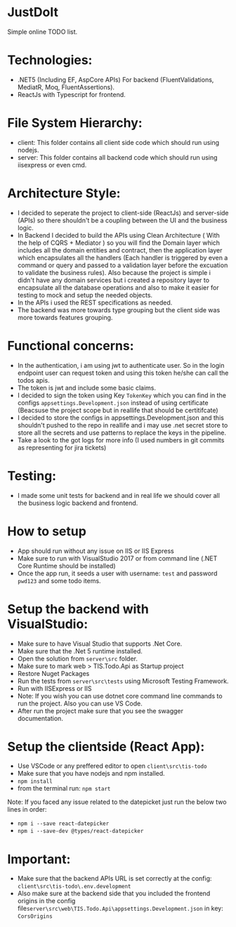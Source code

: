 # JustDoIt
Simple online TODO list.

# Technologies:
- .NET5 (Including EF, AspCore APIs) For backend (FluentValidations, MediatR, Moq, FluentAssertions).
- ReactJs with Typescript for frontend.

# File System Hierarchy:
- client: This folder contains all client side code which should run using nodejs.
- server: This folder contains all backend code which should run using iisexpress or even cmd.


# Architecture Style:
- I decided to seperate the project to client-side (ReactJs) and server-side (APIs) so there shouldn't be a coupling between the UI and the business logic.
- In Backend I decided to build the APIs using Clean Architecture ( With the help of CQRS + Mediator ) so you will find the Domain layer which includes all the domain entities and contract, then the application layer which encapsulates all the handlers (Each handler is triggered by even a command or query and passed to a validation layer before the excuation to validate the business rules). Also because the project is simple i didn't have any domain services but i created a repository layer to encapsulate all the database operations and also to make it easier for testing to mock and setup the needed objects. 
- In the APIs i used the REST specifications as needed.
- The backend was more towards type grouping but the client side was more towards features grouping.

# Functional concerns:
- In the authentication, i am using jwt to authenticate user. So in the login endpoint user can request token and using this token he/she can call the todos apis.
- The token is jwt and include some basic claims.
- I decided to sign the token using Key `TokenKey` which you can find in the configs `appsettings.Development.json` instead of using certificate (Beacsuse the project scope but in reallife that should be certitifcate)
- I decided to store the configs in appsettings.Development.json and this shouldn't pushed to the repo in reallife and i may use .net secret store to store all the secrets and use patterns to replace the keys in the pipeline.
- Take a look to the got logs for more info (I used numbers in git commits as representing for jira tickets)

# Testing:
- I made some unit tests for backend and in real life we should cover all the business logic backend and frontend.

# How to setup
- App should run without any issue on IIS or IIS Express
- Make sure to run with VisualStudio 2017 or from command line (.NET Core Runtime should be installed)
- Once the app run, it seeds a user with username: `test` and password `pwd123` and some todo items.

# Setup the backend with VisualStudio:
- Make sure to have Visual Studio that supports .Net Core.
- Make sure that the .Net 5 runtime installed.
- Open the solution from `server\src` folder.
- Make sure to mark web > TIS.Todo.Api as Startup project
- Restore Nuget Packages
- Run the tests from  `server\src\tests` using Microsoft Testing Framework.
- Run with IISExpress or IIS
- Note: If you wish you can use dotnet core command line commands to run the project. Also you can use VS Code.
- After run the project make sure that you see the swagger documentation.

# Setup the clientside (React App):
- Use VSCode or any preffered editor to open `client\src\tis-todo`
- Make sure that you have nodejs and npm installed.
-  `npm install`
- from the terminal run: `npm start`

Note: If you faced any issue related to the datepicket just run the below two lines in order:
- `npm i --save react-datepicker`
- `npm i --save-dev @types/react-datepicker`

# Important:
- Make sure that the backend APIs URL is set correctly at the config: `client\src\tis-todo\.env.development`
- Also make sure at the backend side that you included the frontend origins in the config file`server\src\web\TIS.Todo.Api\appsettings.Development.json` in key: `CorsOrigins`
